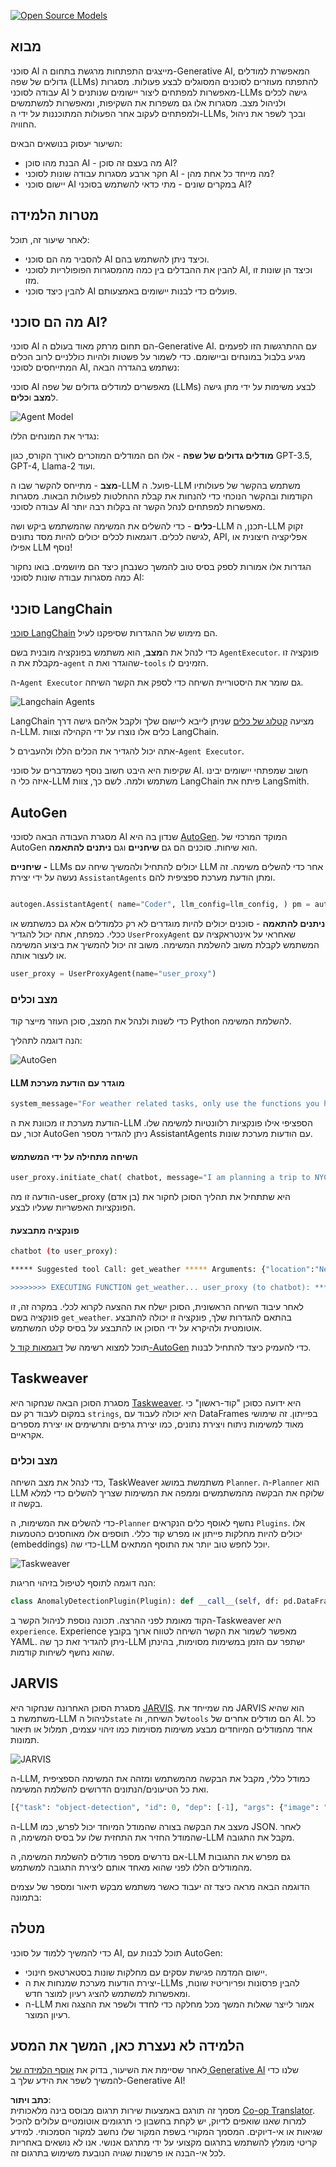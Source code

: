 <!--
CO_OP_TRANSLATOR_METADATA:
{
  "original_hash": "11f03c81f190d9cbafd0f977dcbede6c",
  "translation_date": "2025-07-09T17:27:59+00:00",
  "source_file": "17-ai-agents/README.md",
  "language_code": "he"
}
-->
[![Open Source Models](../../../translated_images/17-lesson-banner.a5b918fb0920e4e6d8d391a100f5cb1d5929f4c2752c937d40392905dec82592.he.png)](https://aka.ms/gen-ai-lesson17-gh?WT.mc_id=academic-105485-koreyst)

## מבוא

סוכני AI מייצגים התפתחות מרגשת בתחום ה-Generative AI, המאפשרת למודלים גדולים של שפה (LLMs) להתפתח מעוזרים לסוכנים המסוגלים לבצע פעולות. מסגרות עבודה לסוכני AI מאפשרות למפתחים ליצור יישומים שנותנים ל-LLMs גישה לכלים ולניהול מצב. מסגרות אלו גם משפרות את השקיפות, ומאפשרות למשתמשים ולמפתחים לעקוב אחר הפעולות המתוכננות על ידי ה-LLMs, ובכך לשפר את ניהול החוויה.

השיעור יעסוק בנושאים הבאים:

- הבנת מהו סוכן AI - מה בעצם זה סוכן AI?
- חקר ארבע מסגרות עבודה שונות לסוכני AI - מה מייחד כל אחת מהן?
- יישום סוכני AI במקרים שונים - מתי כדאי להשתמש בסוכני AI?

## מטרות הלמידה

לאחר שיעור זה, תוכל:

- להסביר מה הם סוכני AI וכיצד ניתן להשתמש בהם.
- להבין את ההבדלים בין כמה מהמסגרות הפופולריות לסוכני AI, וכיצד הן שונות זו מזו.
- להבין כיצד סוכני AI פועלים כדי לבנות יישומים באמצעותם.

## מה הם סוכני AI?

סוכני AI הם תחום מרתק מאוד בעולם ה-Generative AI. עם ההתרגשות הזו לפעמים מגיע בלבול במונחים וביישומם. כדי לשמור על פשטות ולהיות כוללניים לרוב הכלים המתייחסים לסוכני AI, נשתמש בהגדרה הבאה:

סוכני AI מאפשרים למודלים גדולים של שפה (LLMs) לבצע משימות על ידי מתן גישה ל**מצב** ו**כלים**.

![Agent Model](../../../translated_images/what-agent.21f2893bdfd01e6a7fd09b0416c2b15594d97f44bbb2ab5a1ff8bf643d2fcb3d.he.png)

נגדיר את המונחים הללו:

**מודלים גדולים של שפה** - אלו הם המודלים המוזכרים לאורך הקורס, כגון GPT-3.5, GPT-4, Llama-2 ועוד.

**מצב** - מתייחס להקשר שבו ה-LLM פועל. ה-LLM משתמש בהקשר של פעולותיו הקודמות ובהקשר הנוכחי כדי להנחות את קבלת ההחלטות לפעולות הבאות. מסגרות עבודה לסוכני AI מאפשרות למפתחים לנהל הקשר זה בקלות רבה יותר.

**כלים** - כדי להשלים את המשימה שהמשתמש ביקש ושה-LLM תכנן, ה-LLM זקוק לגישה לכלים. דוגמאות לכלים יכולים להיות מסד נתונים, API, אפליקציה חיצונית או אפילו LLM נוסף!

הגדרות אלו אמורות לספק בסיס טוב להמשך כשנבחן כיצד הם מיושמים. בואו נחקור כמה מסגרות עבודה שונות לסוכני AI:

## סוכני LangChain

[סוכני LangChain](https://python.langchain.com/docs/how_to/#agents?WT.mc_id=academic-105485-koreyst) הם מימוש של ההגדרות שסיפקנו לעיל.

כדי לנהל את ה**מצב**, הוא משתמש בפונקציה מובנית בשם `AgentExecutor`. פונקציה זו מקבלת את ה-`agent` שהוגדר ואת ה-`tools` הזמינים לו.

ה-`Agent Executor` גם שומר את היסטוריית השיחה כדי לספק את הקשר השיחה.

![Langchain Agents](../../../translated_images/langchain-agents.edcc55b5d5c437169a2037211284154561183c58bcec6d4ac2f8a79046fac9af.he.png)

LangChain מציעה [קטלוג של כלים](https://integrations.langchain.com/tools?WT.mc_id=academic-105485-koreyst) שניתן לייבא ליישום שלך ולקבל אליהם גישה דרך ה-LLM. כלים אלו נוצרו על ידי הקהילה וצוות LangChain.

אתה יכול להגדיר את הכלים הללו ולהעבירם ל-`Agent Executor`.

שקיפות היא היבט חשוב נוסף כשמדברים על סוכני AI. חשוב שמפתחי יישומים יבינו איזה כלי ה-LLM משתמש ולמה. לשם כך, צוות LangChain פיתח את LangSmith.

## AutoGen

מסגרת העבודה הבאה לסוכני AI שנדון בה היא [AutoGen](https://microsoft.github.io/autogen/?WT.mc_id=academic-105485-koreyst). המוקד המרכזי של AutoGen הוא שיחות. סוכנים הם גם **שיחניים** וגם **ניתנים להתאמה**.

**שיחניים -** LLMs יכולים להתחיל ולהמשיך שיחה עם LLM אחר כדי להשלים משימה. זה נעשה על ידי יצירת `AssistantAgents` ומתן הודעת מערכת ספציפית להם.

```python

autogen.AssistantAgent( name="Coder", llm_config=llm_config, ) pm = autogen.AssistantAgent( name="Product_manager", system_message="Creative in software product ideas.", llm_config=llm_config, )

```

**ניתנים להתאמה** - סוכנים יכולים להיות מוגדרים לא רק כלמודלים אלא גם כמשתמש או ככלי. כמפתח, אתה יכול להגדיר `UserProxyAgent` שאחראי על אינטראקציה עם המשתמש לקבלת משוב להשלמת המשימה. משוב זה יכול להמשיך את ביצוע המשימה או לעצור אותה.

```python
user_proxy = UserProxyAgent(name="user_proxy")
```

### מצב וכלים

כדי לשנות ולנהל את המצב, סוכן העוזר מייצר קוד Python להשלמת המשימה.

הנה דוגמה לתהליך:

![AutoGen](../../../translated_images/autogen.dee9a25a45fde584fedd84b812a6e31de5a6464687cdb66bb4f2cb7521391856.he.png)

#### LLM מוגדר עם הודעת מערכת

```python
system_message="For weather related tasks, only use the functions you have been provided with. Reply TERMINATE when the task is done."
```

הודעת מערכת זו מכוונת את ה-LLM הספציפי אילו פונקציות רלוונטיות למשימה שלו. זכור, עם AutoGen ניתן להגדיר מספר AssistantAgents עם הודעות מערכת שונות.

#### השיחה מתחילה על ידי המשתמש

```python
user_proxy.initiate_chat( chatbot, message="I am planning a trip to NYC next week, can you help me pick out what to wear? ", )

```

הודעה זו מה-user_proxy (בן אדם) היא שתתחיל את תהליך הסוכן לחקור את הפונקציות האפשריות שעליו לבצע.

#### פונקציה מתבצעת

```bash
chatbot (to user_proxy):

***** Suggested tool Call: get_weather ***** Arguments: {"location":"New York City, NY","time_periond:"7","temperature_unit":"Celsius"} ******************************************************** --------------------------------------------------------------------------------

>>>>>>>> EXECUTING FUNCTION get_weather... user_proxy (to chatbot): ***** Response from calling function "get_weather" ***** 112.22727272727272 EUR ****************************************************************

```

לאחר עיבוד השיחה הראשונית, הסוכן ישלח את ההצעה לקרוא לכלי. במקרה זה, זו פונקציה בשם `get_weather`. בהתאם להגדרות שלך, פונקציה זו יכולה להתבצע אוטומטית ולהיקרא על ידי הסוכן או להתבצע על בסיס קלט המשתמש.

תוכל למצוא רשימה של [דוגמאות קוד ל-AutoGen](https://microsoft.github.io/autogen/docs/Examples/?WT.mc_id=academic-105485-koreyst) כדי להעמיק כיצד להתחיל לבנות.

## Taskweaver

מסגרת הסוכן הבאה שנחקור היא [Taskweaver](https://microsoft.github.io/TaskWeaver/?WT.mc_id=academic-105485-koreyst). היא ידועה כסוכן "קוד-ראשון" כי במקום לעבוד רק עם `strings`, היא יכולה לעבוד עם DataFrames בפייתון. זה שימושי מאוד למשימות ניתוח ויצירת נתונים, כמו יצירת גרפים ותרשימים או יצירת מספרים אקראיים.

### מצב וכלים

כדי לנהל את מצב השיחה, TaskWeaver משתמשת במושג `Planner`. ה-`Planner` הוא LLM שלוקח את הבקשה מהמשתמשים וממפה את המשימות שצריך להשלים כדי למלא בקשה זו.

כדי להשלים את המשימות, ה-`Planner` נחשף לאוסף כלים הנקראים `Plugins`. אלו יכולים להיות מחלקות פייתון או מפרש קוד כללי. תוספים אלו מאוחסנים כהטמעות (embeddings) כדי שה-LLM יוכל לחפש טוב יותר את התוסף המתאים.

![Taskweaver](../../../translated_images/taskweaver.da8559999267715a95b7677cf9b7d7dd8420aee6f3c484ced1833f081988dcd5.he.png)

הנה דוגמה לתוסף לטיפול בזיהוי חריגות:

```python
class AnomalyDetectionPlugin(Plugin): def __call__(self, df: pd.DataFrame, time_col_name: str, value_col_name: str):
```

הקוד מאומת לפני ההרצה. תכונה נוספת לניהול הקשר ב-Taskweaver היא `experience`. Experience מאפשר לשמור את הקשר השיחה לטווח ארוך בקובץ YAML. ניתן להגדיר זאת כך שה-LLM ישתפר עם הזמן במשימות מסוימות, בהינתן שהוא נחשף לשיחות קודמות.

## JARVIS

מסגרת הסוכן האחרונה שנחקור היא [JARVIS](https://github.com/microsoft/JARVIS?tab=readme-ov-file?WT.mc_id=academic-105485-koreyst). מה שמייחד את JARVIS הוא שהיא משתמשת ב-LLM לניהול ה`state` של השיחה, וה`tools` הם מודלים אחרים של AI. כל אחד מהמודלים המיוחדים מבצע משימות מסוימות כמו זיהוי עצמים, תמלול או תיאור תמונות.

![JARVIS](../../../translated_images/jarvis.762ddbadbd1a3a3364d4ca3db1a7a9c0d2180060c0f8da6f7bd5b5ea2a115aa7.he.png)

ה-LLM, כמודל כללי, מקבל את הבקשה מהמשתמש ומזהה את המשימה הספציפית ואת כל הטיעונים/הנתונים הדרושים להשלמת המשימה.

```python
[{"task": "object-detection", "id": 0, "dep": [-1], "args": {"image": "e1.jpg" }}]
```

ה-LLM מעצב את הבקשה בצורה שהמודל המיוחד יכול לפרש, כמו JSON. לאחר שהמודל החזיר את התחזית שלו על בסיס המשימה, ה-LLM מקבל את התגובה.

אם נדרשים מספר מודלים להשלמת המשימה, ה-LLM גם מפרש את התגובות מהמודלים הללו לפני שהוא מאחד אותם ליצירת התגובה למשתמש.

הדוגמה הבאה מראה כיצד זה יעבוד כאשר משתמש מבקש תיאור ומספר של עצמים בתמונה:

## מטלה

כדי להמשיך ללמוד על סוכני AI, תוכל לבנות עם AutoGen:

- יישום המדמה פגישת עסקים עם מחלקות שונות בסטארטאפ חינוכי.
- יצירת הודעות מערכת שמנחות את ה-LLMs להבין פרסונות ופריוריטיז שונות, ומאפשרות למשתמש להציג רעיון למוצר חדש.
- ה-LLM אמור לייצר שאלות המשך מכל מחלקה כדי לחדד ולשפר את ההצגה ואת רעיון המוצר.

## הלמידה לא נעצרת כאן, המשך את המסע

לאחר שסיימת את השיעור, בדוק את [אוסף הלמידה של Generative AI](https://aka.ms/genai-collection?WT.mc_id=academic-105485-koreyst) שלנו כדי להמשיך לשפר את הידע שלך ב-Generative AI!

**כתב ויתור**:  
מסמך זה תורגם באמצעות שירות תרגום מבוסס בינה מלאכותית [Co-op Translator](https://github.com/Azure/co-op-translator). למרות שאנו שואפים לדיוק, יש לקחת בחשבון כי תרגומים אוטומטיים עלולים להכיל שגיאות או אי-דיוקים. המסמך המקורי בשפת המקור שלו נחשב למקור הסמכותי. למידע קריטי מומלץ להשתמש בתרגום מקצועי על ידי מתרגם אנושי. אנו לא נושאים באחריות לכל אי-הבנה או פרשנות שגויה הנובעת משימוש בתרגום זה.